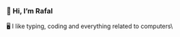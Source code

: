 ### 👋 Hi, I’m Rafal
🖥️ I like typing, coding and everything related to computers\

<!---
xrttrx/xrttrx is a ✨ special ✨ repository because its `README.md` (this file) appears on your GitHub profile.
You can click the Preview link to take a look at your changes.
--->
